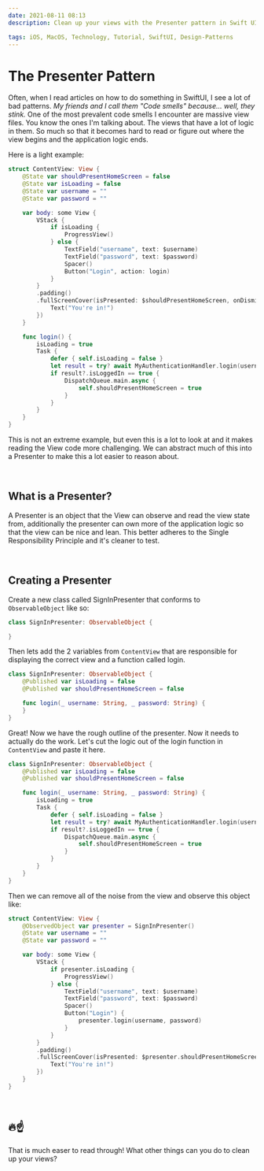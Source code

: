 ```yaml
---
date: 2021-08-11 08:13
description: Clean up your views with the Presenter pattern in Swift UI. Some people call it "BetterProgramming" when the view contains a lot of `@State` variables and functions. It's really not. Let's take a look on how to write a presenter with Swift 5.5

tags: iOS, MacOS, Technology, Tutorial, SwiftUI, Design-Patterns
---
```


# The Presenter Pattern

Often, when I read articles on how to do something in SwiftUI, I see a lot of bad patterns. _My friends and I call them "Code smells" because... well, they stink._ One of the most prevalent code smells I encounter are massive view files. You know the ones I'm talking about. The views that have a lot of logic in them. So much so that it becomes hard to read or figure out where the view begins and the application logic ends. 

Here is a light example:

```swift
struct ContentView: View {
    @State var shouldPresentHomeScreen = false
    @State var isLoading = false
    @State var username = ""
    @State var password = ""

    var body: some View {
        VStack {
            if isLoading {
                ProgressView()
            } else {
                TextField("username", text: $username)
                TextField("password", text: $password)
                Spacer()
                Button("Login", action: login)
            }
        }
        .padding()
        .fullScreenCover(isPresented: $shouldPresentHomeScreen, onDismiss: nil, content: {
            Text("You're in!")
        })
    }

    func login() {
        isLoading = true
        Task {
            defer { self.isLoading = false }
            let result = try? await MyAuthenticationHandler.login(username, password)
            if result?.isLoggedIn == true {
                DispatchQueue.main.async {
                    self.shouldPresentHomeScreen = true
                }
            }
        }
    }
}
```

This is not an extreme example, but even this is a lot to look at and it makes reading the View code more challenging. We can abstract much of this into a Presenter to make this a lot easier to reason about.

<br/>

## What is a Presenter?

A Presenter is an object that the View can observe and read the view state from, additionally the presenter can own more of the application logic so that the view can be nice and lean. This better adheres to the Single Responsibility Principle and it's cleaner to test.

<br/>

## Creating a Presenter

Create a new class called SignInPresenter that conforms to `ObservableObject` like so:

```swift
class SignInPresenter: ObservableObject {

}
```

Then lets add the 2 variables from `ContentView` that are responsible for displaying the correct view and a function called login.

```swift
class SignInPresenter: ObservableObject {
    @Published var isLoading = false
    @Published var shouldPresentHomeScreen = false

    func login(_ username: String, _ password: String) {
    }
}
```

Great! Now we have the rough outline of the presenter. Now it needs to actually do the work. Let's cut the logic out of the login function in `ContentView` and paste it here.


```swift
class SignInPresenter: ObservableObject {
    @Published var isLoading = false
    @Published var shouldPresentHomeScreen = false

    func login(_ username: String, _ password: String) {
        isLoading = true
        Task {
            defer { self.isLoading = false }
            let result = try? await MyAuthenticationHandler.login(username, password)
            if result?.isLoggedIn == true {
                DispatchQueue.main.async {
                    self.shouldPresentHomeScreen = true
                }
            }
        }
    }
}
```

Then we can remove all of the noise from the view and observe this object like:

```swift
struct ContentView: View {
    @ObservedObject var presenter = SignInPresenter()
    @State var username = ""
    @State var password = ""

    var body: some View {
        VStack {
            if presenter.isLoading {
                ProgressView()
            } else {
                TextField("username", text: $username)
                TextField("password", text: $password)
                Spacer()
                Button("Login") {
                    presenter.login(username, password)
                }
            }
        }
        .padding()
        .fullScreenCover(isPresented: $presenter.shouldPresentHomeScreen, onDismiss: nil, content: {
            Text("You're in!")
        })
    }
}
```

<br/>

## 🔥☝️

That is much easer to read through! What other things can you do to clean up your views? 